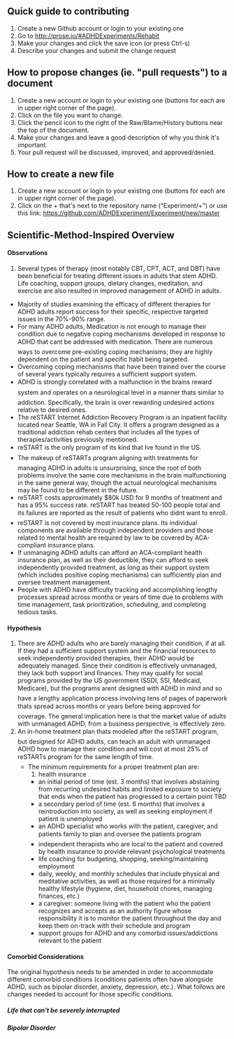 ## Quick guide to contributing
1. Create a new Github account or login to your existing one
2. Go to http://prose.io/#ADHDExperiments/Rehabit
3. Make your changes and click the save icon (or press Ctrl-s)
4. Describe your changes and submit the change request

## How to propose changes (ie. "pull requests") to a document
1. Create a new account or login to your existing one (buttons for each are in upper right corner of the page).
2. Click on the file you want to change.
3. Click the pencil icon to the right of the Raw/Blame/History buttons near the top of the document.
4. Make your changes and leave a good description of why you think it's important.
5. Your pull request will be discussed, improved, and approved/denied.

## How to create a new file
1. Create a new account or login to your existing one (buttons for each are in upper right corner of the page).
2. Click on the + that's next to the repository name ("Experiment/+") or use this link: https://github.com/ADHDExperiment/Experiment/new/master

## Scientific-Method-Inspired Overview

#### Observations
1. Several types of therapy (most notably CBT, CPT, ACT, and DBT) have been beneficial for treating different issues in adults that stem ADHD. Life coaching, support groups, dietary changes, meditation, and exercise are also resulted in improved management of ADHD in adults. 
- Majority of studies examining the efficacy of different therapies for ADHD adults report success for their specific, respective targeted issues in the 70%-90% range.
- For many ADHD adults, Medication is not enough to manage their condition due to negative coping mechanisms developed in response to ADHD that cant be addressed with medication. There are numerous ways to overcome pre-existing coping mechanisms; they are highly dependent on the patient and specific habit being targeted.
- Overcoming coping mechanisms that have been trained over the course of several years typically requires a sufficient support system.
- ADHD is strongly correlated with a malfunction in the brains reward system and operates on a neurological level in a manner thats similar to addiction. Specifically, the brain is over rewarding undesired actions relative to desired ones.
- The reSTART Internet Addiction Recovery Program is an inpatient facility located near Seattle, WA in Fall City. It offers a program designed as a traditional addiction rehab centers that includes all the types of therapies/activities previously mentioned.
- reSTART is the only program of its kind that Ive found in the US.
- The makeup of reSTARTs program aligning with treatments for managing ADHD in adults is unsurprising, since the root of both problems involve the same core mechanisms in the brain malfunctioning in the same general way, though the actual neurological mechanisms may be found to be different in the future.
- reSTART costs approximately $80k USD for 9 months of treatment and has a 95% success rate. reSTART has treated 50-100 people total and its failures are reported as the result of patients who didnt want to enroll.
- reSTART is not covered by most insurance plans. Its individual components are available through independent providers and those related to mental health are required by law to be covered by ACA-compliant insurance plans.
- If unmanaging ADHD adults can afford an ACA-compliant health insurance plan, as well as their deductible, they can afford to seek independently provided treatment, as long as their support system (which includes positive coping mechanisms) can sufficiently plan and oversee treatment management.
- People with ADHD have difficulty tracking and accomplishing lengthy processes spread across months or years of time due to problems with time management, task prioritization, scheduling, and completing tedious tasks.

#### Hypothesis
1. There are ADHD adults who are barely managing their condition, if at all. If they had a sufficient support system and the financial resources to seek independently provided therapies, their ADHD would be adequately managed. Since their condition is effectively unmanaged, they lack both support and finances. They may qualify for social programs provided by the US government (SSDI, SSI, Medicaid, Medicare), but the programs arent designed with ADHD in mind and so have a lengthy application process involving tens of pages of paperwork thats spread across months or years before being approved for coverage. The general implication here is that the market value of adults with unmanaged ADHD, from a business perspective, is effectively zero.
2. An in-home treatment plan thats modeled after the reSTART program, but designed for ADHD adults, can teach an adult with unmanaged ADHD how to manage their condition and will cost at most 25% of reSTARTs program for the same length of time. 
    - The minimum requirements for a proper treatment plan are:
		1. health insurance
		- an initial period of time (est. 3 months) that involves abstaining from recurring undesired habits and limited exposure to society that ends when the patient has progressed to a certain point TBD
		- a secondary period of time (est. 6 months) that involves a reintroduction into society, as well as seeking employment if patient is unemployed
		- an ADHD specialist who works with the patient, caregiver, and patients family to plan and oversee the patients program
		- independent therapists who are local to the patient and covered by health insurance to provide relevant psychological treatments
		- life coaching for budgeting, shopping, seeking/maintaining employment
		- daily, weekly, and monthly schedules that include physical and meditative activities, as well as those required for a minimally healthy lifestyle (hygiene, diet, household chores, managing finances, etc.)
		- a caregiver: someone living with the patient who the patient recognizes and accepts as an authority figure whose responsibility it is to monitor the patient throughout the day and keep them on-track with their schedule and program
		- support groups for ADHD and any comorbid issues/addictions relevant to the patient

#### Comorbid Considerations
The original hypothesis needs to be amended in order to accommodate different comorbid conditions (conditions patients often have alongside ADHD, such as bipolar disorder, anxiety, depression, etc.). What follows are changes needed to account for those specific conditions.

##### Life that can't be severely interrupted
##### Bipolar Disorder
